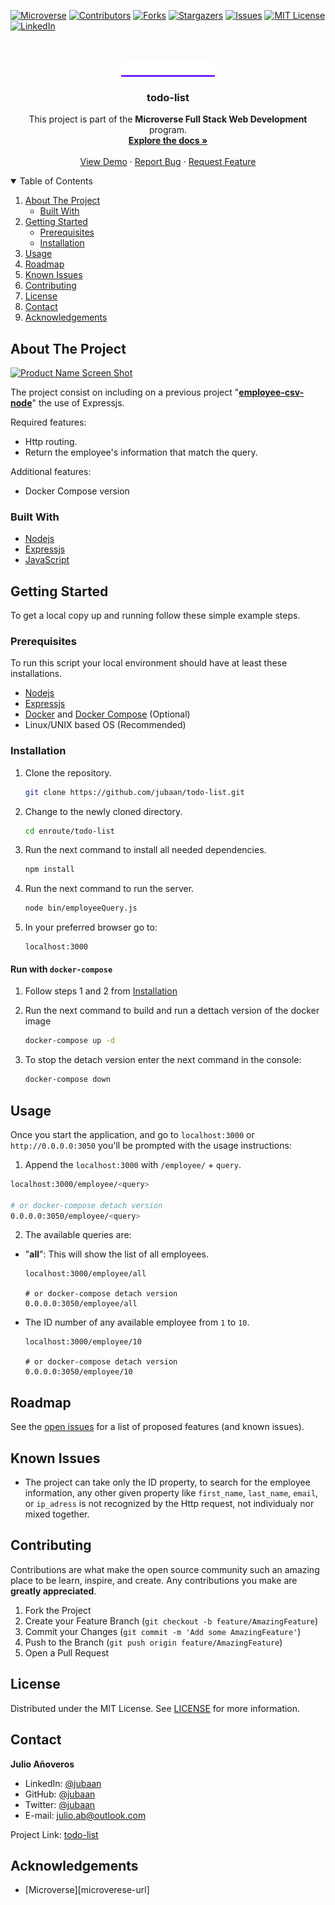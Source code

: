 [![Microverse][microverse-shield]][microverse-url]
[![Contributors][contributors-shield]][contributors-url]
[![Forks][forks-shield]][forks-url]
[![Stargazers][stars-shield]][stars-url]
[![Issues][issues-shield]][issues-url]
[![MIT License][license-shield]][license-url]
[![LinkedIn][linkedin-shield]][linkedin-url]

<br />
<p align="center">
  <a href="https://www.microverse.org/?grsf=kfm2ej" style="background-color: #6F23FF">
    <img src="./images/microverse.png" alt="Logo" width="150px">
  </a>

  <h3 align="center">todo-list</h3>

  <p align="center">
  This project is part of the <b>Microverse Full Stack Web Development</b> program.
    <br />
    <a href="https://github.com/jubaan/todo-list"><strong>Explore the docs »</strong></a>
    <br />
    <br />
    <a href="#">View Demo</a>
    ·
    <a href="https://github.com/jubaan/todo-list/issues">Report Bug</a>
    ·
    <a href="https://github.com/jubaan/todo-list/issues">Request Feature</a>
  </p>
</p>

<!-- TABLE OF CONTENTS -->
<details open="open">
  <summary>Table of Contents</summary>
  <ol>
    <li>
      <a href="#about-the-project">About The Project</a>
      <ul>
        <li><a href="#built-with">Built With</a></li>
      </ul>
    </li>
    <li>
      <a href="#getting-started">Getting Started</a>
      <ul>
        <li><a href="#prerequisites">Prerequisites</a></li>
        <li><a href="#installation">Installation</a></li>
      </ul>
    </li>
    <li><a href="#usage">Usage</a></li>
    <li><a href="#roadmap">Roadmap</a></li>
    <li><a href="#known-issues">Known Issues</a></li>
    <li><a href="#contributing">Contributing</a></li>
    <li><a href="#license">License</a></li>
    <li><a href="#contact">Contact</a></li>
    <li><a href="#acknowledgements">Acknowledgements</a></li>
  </ol>
</details>

<!-- ABOUT THE PROJECT -->
## About The Project

[![Product Name Screen Shot][product-screenshot]](https://repl.it/@jubaan/todo-list)

The project consist on including on a previous project "**[employee-csv-node](https://www.github.com/jubaan/employee-cvs-node)**"
  the use of Expressjs.

Required features:
- Http routing.
- Return the employee's information that match the query.

Additional features:
- Docker Compose version

### Built With

* [Nodejs](https://nodejs.dev)
* [Expressjs](https://expressjs.com)
* [JavaScript](https://www.javascript.com)

<!-- GETTING STARTED -->
## Getting Started

To get a local copy up and running follow these simple example steps.

### Prerequisites

To run this script your local environment should have at least these
installations.
* [Nodejs](https://nodejs.dev)
* [Expressjs](https://expressjs.com)
* [Docker](https://www.docker.com) and [Docker Compose](https://docs.docker.com/compose/) (Optional)
* Linux/UNIX based OS (Recommended)

### Installation

1. Clone the repository.
   ```sh
   git clone https://github.com/jubaan/todo-list.git
   ```
2. Change to the newly cloned directory.
   ```sh
   cd enroute/todo-list
   ```
3. Run the next command to install all needed dependencies.
   ```sh
   npm install
   ```
4. Run the next command to run the server.
   ```sh
   node bin/employeeQuery.js
   ```
5. In your preferred browser go to:
   ```
   localhost:3000
   ```

#### Run with `docker-compose`

1. Follow steps 1 and 2 from <a href="#installation">Installation</a>

2. Run the next command to build and run a dettach version of the docker image
   ```sh
   docker-compose up -d
   ```

3. To stop the detach version enter the next command in the console:
   ```sh
   docker-compose down
   ```

<!-- USAGE EXAMPLES -->
## Usage

Once you start the application, and go to `localhost:3000` or `http://0.0.0.0:3050` 
you'll be prompted with the usage instructions:

1. Append the `localhost:3000` with `/employee/` + `query`.
  ```sh
  localhost:3000/employee/<query>
  
  # or docker-compose detach version
  0.0.0.0:3050/employee/<query>
  ```
2. The available queries are:
  - "**all**": This will show the list of all employees.
    ```
    localhost:3000/employee/all
    
    # or docker-compose detach version
    0.0.0.0:3050/employee/all
    ```
  - The ID number of any available employee from `1` to `10`.
    ```
    localhost:3000/employee/10
    
    # or docker-compose detach version
    0.0.0.0:3050/employee/10
    ```

<!-- ROADMAP -->
## Roadmap

See the [open issues](https://github.com/jubaan/todo-list/issues) for a list of proposed features (and known issues).

<!-- KNOWN ISSUES -->
## Known Issues

- The project can take only the ID property, to search for the employee
    information, any other given property like `first_name`, `last_name`,
    `email`, or `ip_adress` is not recognized by the Http request, not
    individualy nor mixed together.

<!-- CONTRIBUTING -->
## Contributing

Contributions are what make the open source community such an amazing place to 
be learn, inspire, and create. Any contributions you make are 
**greatly appreciated**.

1. Fork the Project
2. Create your Feature Branch (`git checkout -b feature/AmazingFeature`)
3. Commit your Changes (`git commit -m 'Add some AmazingFeature'`)
4. Push to the Branch (`git push origin feature/AmazingFeature`)
5. Open a Pull Request

<!-- LICENSE -->
## License

Distributed under the MIT License. See [LICENSE](https://github.com/jubaan/todo-list/blob/todo-list/MIT_LICENSE.md) for more information.

<!-- CONTACT -->
## Contact

**Julio Añoveros** 

- LinkedIn: [@jubaan](https://www.linkedin.com/in/jubaan)
- GitHub:   [@jubaan](https://www.github.com/jubaan)
- Twitter:   [@jubaan](https://www.twitter.com/AnoverosJulio)
- E-mail:   julio.ab@outlook.com

Project Link: [todo-list](https://github.com/jubaan/tod-list)

<!-- ACKNOWLEDGEMENTS -->
## Acknowledgements
* [Microverse][microverese-url]

<!-- MARKDOWN LINKS & IMAGES -->
<!-- https://www.markdownguide.org/basic-syntax/#reference-style-links -->
[microverse-shield]: https://img.shields.io/badge/-microverse-%236F23FF?style=for-the-badge
[microverse-url]: https://www.microverse.org/?grsf=kfm2ej
[contributors-shield]: https://img.shields.io/github/contributors/jubaan/todo-list.svg?style=for-the-badge
[contributors-url]: https://github.com/jubaan/todo-list/graphs/contributors
[forks-shield]: https://img.shields.io/github/forks/jubaan/todo-list.svg?style=for-the-badge
[forks-url]: https://github.com/jubaan/todo-list/network/members
[stars-shield]: https://img.shields.io/github/stars/jubaan/todo-list.svg?style=for-the-badge
[stars-url]: https://github.com/jubaan/todo-list/stargazers
[issues-shield]: https://img.shields.io/github/issues/jubaan/todo-list.svg?style=for-the-badge
[issues-url]: https://github.com/jubaan/todo-list/issues
[license-shield]: https://img.shields.io/badge/license-MIT-orange?style=for-the-badge
[license-url]: https://github.com/jubaan/todo-list/blob/main/LICENSE.md
[linkedin-shield]: https://img.shields.io/badge/-LinkedIn-black.svg?style=for-the-badge&logo=linkedin&colorB=555
[linkedin-url]: https://linkedin.com/in/jubaan
[product-screenshot]: ./images/screenshot.png
